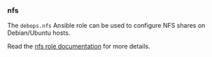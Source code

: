 ### nfs

The `debops.nfs` Ansible role can be used to configure NFS shares on
Debian/Ubuntu hosts.

Read the [nfs role documentation](https://docs.debops.org/en/stable-3.0/ansible/roles/nfs/) for more details.
